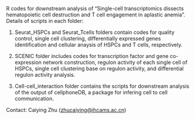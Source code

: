 R codes for downstream analysis of “Single-cell transcriptomics dissects hematopoietic cell destruction and T cell engagement in aplastic anemia”.
Details of scripts in each folder:
1. Seurat_HSPCs and Seurat_Tcells folders contain codes for quality control, single cell clustering, differentially expressed genes identification and cellular anaysis of HSPCs and T cells, respectively.

2. SCENIC folder includes codes for transcription factor and gene co-expression network construction, regulon activity of each single cell of HSPCs, single cell clustering base on regulon activity, and differential regulon activity analysis.

3. Cell-cell_interaction folder contains the scripts for downstream analysis of the output of cellphoneDB, a package for infering cell to cell communication.


Contact: Caiying Zhu (zhucaiying@ihcams.ac.cn)
